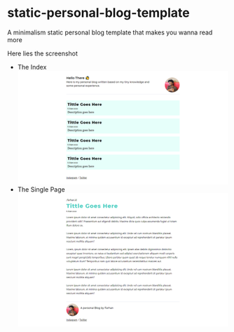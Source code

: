 # static-personal-blog-template
A minimalism static personal blog template that makes you wanna read more

Here lies the screenshot
* The Index
![](screencapture1.png)
* The Single Page
![](screencapture2.png)

